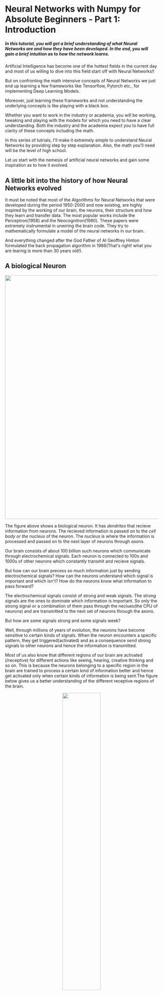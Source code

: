 
# Neural Networks with Numpy for Absolute Beginners - Part 1: Introduction

##### In this tutorial, you will get a brief understanding of what Neural Networks are and how they have been developed. In the end, you will gain a brief intuition as to how the network learns.

Artificial Intelligence has become one of the hottest fields in the current day and most of us willing to dive into this field start off with Neural Networks!! 

But on confronting the math intensive concepts of Neural Networks we just end up learning a few frameworks like Tensorflow, Pytorch etc., for implementing Deep Learning Models. 

Moreover, just learning these frameworks and not understanding the underlying concepts is like playing with a black box. 

Whether you want to work in the industry or academia, you will be working, tweaking and playing with the models for which you need to have a clear understanding. Both the industry and the academia expect you to have full clarity of these concepts including the math.

In this series of tutrials, I'll make it extremely simple to understand Neural Networks by providing step by step explanation. Also, the math you'll need will be the level of high school.

Let us start with the nemesis of artificial neural networks and gain some inspiration as to how it evolved.

## A little bit into the history of how Neural Networks evolved

It must be noted that most of the Algorithms for Neural Networks that were developed during the period 1950-2000 and now existing, are highly inspired by the working of our brain, the neurons, their structure and how they learn and transfer data. The most popular works include the Perceptron(1958) and the Neocognitron(1980). These papers were extremely instrumental in unwiring the brain code. They try to mathematically formulate a model of the neural networks in our brain. 

And everything changed after the God Father of AI Geoffrey Hinton formulated the back propagation algorithm in 1986(That's right! what you are learnig is more than 30 years old!).

## A biological Neuron

<p align="center">
<img src="https://docs.google.com/drawings/d/e/2PACX-1vSivgdRoiDD8I1uBa1pUk9uALPbsE4LyoSVJpJkxLbT3DqTN-UwAcn4La9jmADG2u-8Ul5dZmDpwVtw/pub?w=3842&h=1698" width=800>
</p>

The figure above shows a biological neuron. It has *dendrites* that recieve information from neurons. The recieved information is passed on to the *cell body or the nucleus* of the neuron. The *nucleus* is where the information is processed and passed on to the next layer of neurons through *axons*.

Our brain consists of about 100 billion such neurons which communicate through electrochemical signals. Each neuron is connected to 100s and 1000s of other neurons which constantly transmit and recieve signals. 

But how can our brain precess so much information just by sending electrochemical signals? How can the neurons understand which signal is important and which isn't? How do the neurons know what information to pass forward?

The electrochemical signals consist of strong and weak signals. The strong signals are the ones to dominate which information is important. So only the strong signal or a combination of them pass through the neclues(the CPU of neurons) and are transmitted to the next set of neurons through the axons.

But how are some signals strong and some signals week?

Well, through millions of years of evolution, the neurons have become sensitive to certain kinds of signals. When the neuron encounters a specific pattern, they get triggered(activated) and as a consequence send strong signals to other neurons and hence the information is transmitted.

Most of us also know that different regions of our brain are activated (/receptive) for different actions like seeing, hearing, creative thinking and so on. This is because the neurons belonging to a specific region in the brain are trained to process a certain kind of information better and hence get activated only when certain kinds of information is being sent.The figure below gives us a better understanding of the different receptive regions of the brain.

<p align="center">
<img src="https://raw.githubusercontent.com/SurajDonthi/Article-Tutorials/master/NN%20with%20Numpy%201/Images/Blausen_0102_Brain_Motor%26Sensory_(flipped).png" width="50%">
</p>

If that is so... can the neurons be made sensitive to a different pattern(i.e., if they have truly become sensitive based on some patterns)?

It has been shown through Neuroplasticity that the different regions of the brain can be rewired to perform totally different tasks. Such as the neurons responsible for touch sensing can be rewired to become sensitive to smell. Check out this great TEDx video below to know more about neuroplasticity.

>>>>>>>>>>[![](https://img.youtube.com/vi/xzbHtIrb14s/0.jpg)](https://www.youtube.com/watch?v=xzbHtIrb14s)

But what is the mechanism by which the neurons become sensitve?

Unfortunately, neuroscientists are still trying to figure that out!!

But fortunately enough, god father Geff has saved the day by inventing back propagation which accomplishes the same task for our Artificial Neurons, ie., sensitizing them to certain patterns.

In the next section, we'll explore the working of a perceptron and also gain a mathematical intuition.

## Perceptron/Artificial Neuron

<p align="center">
<img src="https://docs.google.com/drawings/d/e/2PACX-1vQi5UtWOScAOVixzrE42U59N2o6ruP8_LgHlTF8fSQH4glqZa6AsbkNxmwWAsYKdcjBmUQSyG5zFCod/pub?w=3720&h=2884" alt="Drawing" width="500"/>
</p>

From the figure, you can observe that the perceptron is a reflection of the biological neuron. The inputs combined with the weights(<img src="http://latex.codecogs.com/gif.latex?w_i" title="w_i" />) are analogous to dendrties. These values are summed and passed through an activation function (like the thresholding function as shown in fig.). This is analogous to the nucleus. Finally, the activated value is transmitted to the next neuron/perceptron which is analogous to the axons.

The latent weights(<img src="http://latex.codecogs.com/gif.latex?w_i" title="w_i" />) multiplied with each input(<img src="http://latex.codecogs.com/gif.latex?x_i" title="x_i" />) depicts the significance(strength) of the respective input signal. Hence, larger the value of a weight, more important is the feature.

You can infer from this architecture that the weights are what is learned in a perceptron so as to arrive at the required result. An additional bias(<img src="http://latex.codecogs.com/gif.latex?b" title="b" />, here <img src="http://latex.codecogs.com/gif.latex?w_0" title="w_0" />) is also learned.

Hence, when there are multiple inputs (say <img src="http://latex.codecogs.com/gif.latex?n" title="n" />), the equation can be generalized as follows: 

<p align="center">
<img src="http://latex.codecogs.com/gif.latex?z=w_0&plus;w_1.x_1&plus;w_2.x_2&plus;w_3.x_3&plus;......&plus;w_n.x_n" title="z=w_0+w_1.x_1+w_2.x_2+w_3.x_3+......+w_n.x_n" />
<br>
<img src="http://latex.codecogs.com/gif.latex?\therefore&space;z=\sum_{i=0}^{n}w_i.x_i&space;\qquad&space;\text{where&space;}&space;x_0&space;=&space;1" title="\therefore z=\sum_{i=0}^{n}w_i.x_i \qquad \text{where } x_0 = 1" />
</p>

Finally, the output of summation (assume as <img src="http://latex.codecogs.com/gif.latex?z" title="z" />) is fed to the *thresholding activation function*, where the function outputs <img src="http://latex.codecogs.com/gif.latex?-1&space;\&space;\text{if&space;}&space;z&space;<&space;0&space;\&space;\&&space;\&space;1&space;\&space;\text{if&space;}&space;z&space;\geq&space;0" title="-1 \ \text{if } z < 0 \ \& \ 1 \ \text{if } z \geq 0" />.

### An Example

Let us consider our perceptron to perform as *logic gates* to gain more intuition.

Let's choose an <img src="http://latex.codecogs.com/gif.latex?AND&space;\&space;gate" title="AND \ gate" />. The Truth Table for the <img src="http://latex.codecogs.com/gif.latex?AND&space;\&space;gate" title="AND \ gate" /> is shown below:

<p align="center">
 <img src="https://docs.google.com/drawings/d/e/2PACX-1vTBFWuo0jZqGST_0f-zn_oX9u5zmrFQTXDlAu3SZsiOGycQpshBS1HzyxyNJj5iJ7d3AprYyKzjPfYa/pub?w=1441&h=847" alt="Drawing" width="250"/>
</p>

The perceptron for the <img src="http://latex.codecogs.com/gif.latex?AND&space;\&space;gate" title="AND \ gate" /> can be formed as shown in the figure. It is clear that the perceptron has two inputs (here <img src="http://latex.codecogs.com/gif.latex?x_1=A" title="x_1=A" /> and <img src="http://latex.codecogs.com/gif.latex?x_2=B" title="x_2=B" />)

<p align="center">
 <img src="https://docs.google.com/drawings/d/e/2PACX-1vQW2pQ4tL-XVZ09z_dkHiSmrS9-rkoQe7NZz3JMQ1ybErrA9zpDyWIZZVdKhfYhFmbEk3YpPAlT7hx5/pub?w=2783&h=1836" alt="AND Gate" width="300"/>
</p>
<p align="center">
<img src="http://latex.codecogs.com/gif.latex?\text{Threshold&space;Function,}&space;\qquad&space;y&space;=&space;f(z)&space;=&space;\begin{cases}&space;1,&&space;\text{if&space;}z&space;\geq&space;0.5\\&space;0,&&space;\text{if&space;}&space;z<&space;0.5\\&space;\end{cases}" title="\text{Threshold Function,} \qquad y = f(z) = \begin{cases} 1,& \text{if }z \geq 0.5\\ 0,& \text{if } z< 0.5\\ \end{cases}" />
</p>

We can see that for inputs <img src="http://latex.codecogs.com/gif.latex?x_1,&space;x_2&space;\&space;and&space;\&space;x_0=1," title="x_1, x_2 \ and \ x_0=1," /> setting their weights as 
<p align="center">
<img src="http://latex.codecogs.com/gif.latex?w_0=-0.5," title="w_0=-0.5," />
<br>
<img src="http://latex.codecogs.com/gif.latex?w_1=0.6," title="w_1=0.6," />
<br>
<img src="http://latex.codecogs.com/gif.latex?w_2=0.6" title="w_2=0.6" />
</p>

respectively and keeping the *Threshold function* as the activation function we can arrive at the <img src="http://latex.codecogs.com/gif.latex?AND&space;\&space;Gate" title="AND \ Gate" />.

Now, let's get our hands dirty and codify this and test it out!


```python
def and_perceptron(x1, x2):
    
    w0 = -0.5
    w1 = 0.6
    w2 = 0.6
    
    z = w0 + w1 * x1 + w2 * x2
    
    thresh = lambda x: 1 if x>= 0.5 else 0

    r = thresh(z)
    print(r)
```


```python
>>>and_perceptron(1, 1)
```

    1
    

Similarly for <img src="http://latex.codecogs.com/gif.latex?NOR&space;\&space;Gate" title="NOR \ Gate" /> the Truth Table is,

<p align="center">
<img src="https://docs.google.com/drawings/d/e/2PACX-1vSdobJruUXwaSoQ6y9IscvyZEfBEY7xyE8pGZXtfVF8ADgTUdPuOWEBKKEWhCUJ2MokyJqEM_bkxiz9/pub?w=1438&h=809" alt="Drawing" width="250"/>
</p>

The perceptron for <img src="http://latex.codecogs.com/gif.latex?NOR&space;\&space;Gate" title="NOR \ Gate" /> will be as below:

<p align="center">
<img src="https://docs.google.com/drawings/d/e/2PACX-1vTe0faigDdNNxjlSuc8gBZVY6M5Ew9Mp_F_U_xWVWwsW-KDbJ--8Fq2lUfxT5tYdOukT0Fkv91aXSXh/pub?w=2772&h=1834" alt="NOR Gate" width="300"/>
</p>

You can set the weights as
<p align="center">
<img src="http://latex.codecogs.com/gif.latex?w_0&space;=&space;0.5" title="w_0 = 0.5" />
<br>
<img src="http://latex.codecogs.com/gif.latex?w_1&space;=&space;-0.6" title="w_1 = -0.6" />
<br>
<img src="http://latex.codecogs.com/gif.latex?w_2&space;=&space;-0.6" title="w_2 = -0.6" />
</p>

so that you obtain a <img src="http://latex.codecogs.com/gif.latex?NOR&space;\&space;Gate" title="NOR \ Gate" />.

You can go ahead and implement this in code.


```python
def nor_perceptron(x1, x2):
    
    w0 = 0.5
    w1 = -0.6
    w2 = -0.6
    
    z = w0 + w1 * x1 + w2 * x2
    
    thresh = lambda x: 1 if x>= 0.5 else 0

    r = thresh(z)
    print(r)
```


```python
>>>nor_perceptron(1, 1)
```

    0
    

Here, is the Truth Table for <img src="http://latex.codecogs.com/gif.latex?NAND&space;\&space;Gate" title="NAND \ Gate" />. Go ahead and guess the weights that fits the function and also implement in code.

<p align="center">
<img src="https://docs.google.com/drawings/d/e/2PACX-1vTZtYQeTz7QELabtZ7-zzrGlXi-p-L6dwF9FZl4x9So6hfxCxdNC4ANhCELmnVDix-38PlIOlPLqhul/pub?w=1440&h=915" alt="Drawing" width="250"/>
</p>

## What you are actually calculating...

If you analyse what you were trying to do in the above examples, you will realize that you were actually trying to adjust the values of the weights to obtain the required output.

Lets consider the <img src="http://latex.codecogs.com/gif.latex?NOR&space;\&space;Gate" title="NOR \ Gate" /> example and break it down to very miniscule steps to gain more understanding. 

What you would usually do first is to simply set some values to the weights and observe the result, say

<p align="center">
<img src="http://latex.codecogs.com/gif.latex?w_0&space;=&space;0.4" title="w_0 = 0.4" />
<br>
<img src="http://latex.codecogs.com/gif.latex?w_1&space;=&space;0.7" title="w_1 = 0.7" />
<br>
<img src="http://latex.codecogs.com/gif.latex?w_2&space;=&space;-0.2" title="w_2 = -0.2" />
</p>

Then the output will be as shown in below table:
<p align="center">
<img src="https://docs.google.com/drawings/d/e/2PACX-1vRa_92metML3nIWcHhCTB7AYVoAbvIq3-1Phyixx_l05GJ0IOZ86MoUnIrwhqpxMZRQ2N97FVPIJsY-/pub?w=3288&h=1082" alt="AND Gate" width="700"/>
</p>

So how can you fix the values of weights so that you get the right output?

By intuition, you can easily observe that <img src="http://latex.codecogs.com/gif.latex?w_0" title="w_0" /> must be increased and <img src="http://latex.codecogs.com/gif.latex?w_1" title="w_1" /> and <img src="http://latex.codecogs.com/gif.latex?w_0" title="w_0" /> must be reduced or rather made negative so that you obtain the actual output. But if you breakdown this intuition, you will observe that you are actually finding the difference between the actual output and the predicted output and finally reflecting that on the weights...

This is a very important concept that you will be digging deeper and will  be the core to formulate the ideas behind *gradient descent* and also *backward propagation*.

## What did you learn?

- Neurons must be made sensitive to a pattern in order to recognize it.
- So similarly, in our perceptron/artificial neuron, <b>the weights are what is to be learnt</b>.

In the later articles you'll fully understand how the weights are trained to recognize patterns and also the different techniques that exist.

As you'll see later, the neural networks are very similar to the structure of biological neural networks.

While it is true that we learnt only a few small concepts (although very crucial) in this first part of the article,  they will serve as the strong foundation for implementing Neural Networks. Moreover, I'm keeping this article short and sweet so that too much is information is not dumped at once and will help absorb more!

In the next tutorial, you will learn about <b>Linear Regression</b> (which can otherwise be called a perceptron with linear activation function) in detail and also implement them. The <b>Gradient Descent algorithm which helps learn the weights</b> are described and implemented in detail. Lastly, you'll be able to <b>predict the outcome of an event</b> with the help of Linear Regression. So head on to the next article to implement it!

You can checkout the next part of the article here: 
